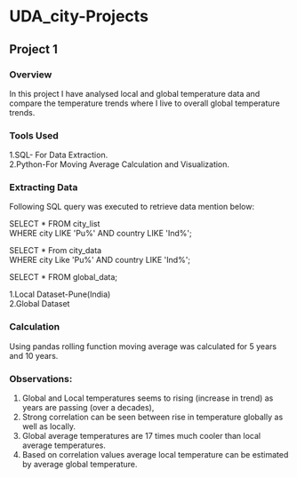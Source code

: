 # UDA_city-Projects

## Project 1

### Overview

In this project I have analysed local and global temperature data and compare the temperature trends where I live to overall global temperature trends.

### Tools Used

1.SQL- For Data Extraction. \
2.Python-For Moving Average Calculation and Visualization.

### Extracting Data

Following SQL query was executed to retrieve data mention below:

SELECT * FROM city_list \
WHERE city LIKE 'Pu%' AND country LIKE 'Ind%';

SELECT * From city_data \
WHERE city Like 'Pu%' AND country LIKE 'Ind%';

SELECT * FROM global_data;

1.Local Dataset-Pune(India) \
2.Global Dataset

### Calculation
Using pandas rolling function moving average was calculated for 5 years and 10 years.

### Observations:
1. Global and Local temperatures seems to rising (increase in trend) as years are passing (over a decades), 
2. Strong correlation can be seen between rise in temperature globally as well as locally.
3. Global average temperatures are 17 times much cooler than local average temperatures.
4. Based on correlation values average local temperature can be estimated by average global temperature.
